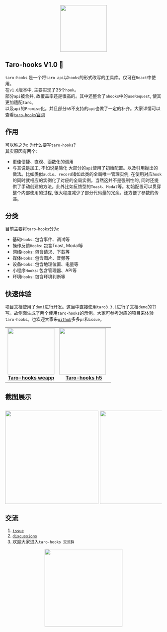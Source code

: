 
<div align="center"><img width="150" src="https://cdn.jsdelivr.net/gh/innocces/DrawingBed/2021-8-16/1629044969573-hook.png" /></div>

## Taro-hooks V1.0 🎉
`taro-hooks` 是一个将`taro api`以`hooks`的形式改写的工具库。仅可在`React`中使用。    
在`v1.0`版本中, 主要实现了35个`hook`。    
部分`api`被合并, 故覆盖率还是很高的。其中还整合了`ahooks`中的`useRequest`, 使其更加适配`taro`。   
以及`api`的`Promise`化。并且部分`h5`不支持的`api`也做了一定的补齐。大家详情可以查看[`taro-hooks`官网](https://taro-hooks.vercel.app)

## 作用
可以称之为: 为什么要写`taro-hooks`?   
其实原因有两个:
- 更佳便捷、直观、函数化的调用
- 与其说是加工, 不如说是简化
大部分的`api`使用了初始配置。以及引用抛出的做法。比如类似`audio`、`record`诸如此类的全局唯一管理实例, 在使用对应`hook`的同时就相应的实例化了对应的全局实例。当然这并不是强制性的, 同时还提供了手动创建的方法。此外比如反馈型的`Toast`、`Modal`等。初始配置可以贯穿整个内部使用的过程, 很大程度减少了部分代码量的冗余。还方便了参数的传递。

## 分类
目前主要将`taro-hooks`分为:
- 基础`Hooks`: 包含事件、调试等
- 操作反馈`Hooks`: 包含Toast, Modal等
- 网络`Hooks`: 包含请求、下载等
- 媒体`Hooks`: 包含图片、音频等
- 设备`Hooks`: 包含地理位置、电量等
- 小程序`Hooks`: 包含管理器、API等
- 环境`Hooks`: 包含环境判断等

## 快速体验
项目文档使用了`dumi`进行开发。这当中直接使用`taro3.3.1`进行了文档`demo`的书写。故侧面生成了两个使用`taro-hooks`的示例。大家可参考对应的项目来体验`taro-hooks`。也欢迎大家来[`github`](https://github.com/innocces/taro-hooks)多多`pr`和`issue`。
<table>
  <tbody>
    <tr>
      <td align="center">
        <a href="javascript:;">
          <img
            width="150"
            src="https://cdn.jsdelivr.net/gh/innocces/DrawingBed/2021-8-16/1629044960619-hooks.jpeg"
          >
          <br>
          <strong>Taro-hooks weapp</strong>
        </a>
      </td>
      <td align="center">
        <a target="_blank" href="https://taro-hooks-h5.vercel.app/#/pages/index/index">
          <img
            height="150"
            style="vertical-align: -0.32em; margin-right: 8px;"
            src="https://cdn.jsdelivr.net/gh/innocces/DrawingBed/2021-8-16/1629044960613-hooksite.png"
          />
          <br>
          <strong>Taro-hooks h5</strong>
        </a>
      </td>
    </tr>
  </tbody>
</table>

## 截图展示
<section style="overflow-x: scroll!important;"> 
  <p style="width: 2435px;white-space: nowrap!important; ">
    <img style="float: left!important;width: 300px !important; margin-right: 5px; visibility: visible !important; height: auto !important;" data-ratio="0.6533333333333333" data-w="300" width="300px" src="https://cdn.jsdelivr.net/gh/innocces/DrawingBed/2021-8-15/1629041766989-taro-hooks-index.PNG" /> 
    <img style="float: left!important;width: 300px !important; margin-right: 5px; visibility: visible !important; height: auto !important;" data-ratio="0.6533333333333333" data-w="300" width="300px" src="https://cdn.jsdelivr.net/gh/innocces/DrawingBed/2021-8-15/1629041766944-device.PNG" /> 
    <img style="float: left!important;width: 300px !important; margin-right: 5px; visibility: visible !important; height: auto !important;" data-ratio="0.6533333333333333" data-w="300" width="300px" src="https://cdn.jsdelivr.net/gh/innocces/DrawingBed/2021-8-15/1629041766951-env.PNG" /> 
    <img style="float: left!important;width: 300px !important; margin-right: 5px; visibility: visible !important; height: auto !important;" data-ratio="0.6533333333333333" data-w="300" width="300px" src="https://cdn.jsdelivr.net/gh/innocces/DrawingBed/2021-8-15/1629041766976-network.PNG" /> 
    <img style="float: left!important;width: 300px !important; margin-right: 5px; visibility: visible !important; height: auto !important;" data-ratio="0.6533333333333333" data-w="300" width="300px" src="https://cdn.jsdelivr.net/gh/innocces/DrawingBed/2021-8-15/1629041766936-basic.PNG" /> 
    <img  style="float: left!important;width: 300px !important; margin-right: 5px; visibility: visible !important; height: auto !important;" data-ratio="0.6533333333333333" data-w="300" width="300px" src="https://cdn.jsdelivr.net/gh/innocces/DrawingBed/2021-8-15/1629041766970-mini-pro.PNG" /> 
    <img  style="float: left!important;width: 300px !important; visibility: visible !important; height: auto !important;" data-ratio="0.6533333333333333" data-w="300" width="300px" src="https://cdn.jsdelivr.net/gh/innocces/DrawingBed/2021-8-15/1629041766963-media.PNG" />
    <img  style="float: left!important;width: 300px !important; visibility: visible !important; height: auto !important;" data-ratio="0.6533333333333333" data-w="300" width="300px" src="https://cdn.jsdelivr.net/gh/innocces/DrawingBed/2021-8-15/1629041783589-feedback.PNG" />
  </p>
</section>

## 交流
1. [`issue`](https://github.com/innocces/taro-hooks/issues)
2. [`discussions`](https://github.com/innocces/taro-hooks/discussions)
3. 欢迎大家进入`taro-hooks 交流群`
<div align="center">
  <img width="250" src="https://cdn.jsdelivr.net/gh/innocces/DrawingBed/2021-8-16/1629044960609-qrcode.jpg" />
</div>